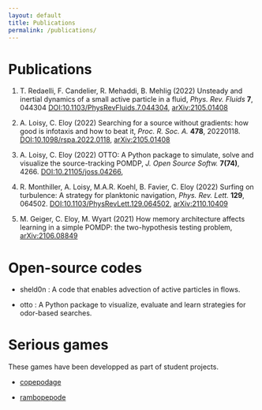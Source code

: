 ```yaml
---
layout: default
title: Publications
permalink: /publications/
---
```


# Publications

1. T. Redaelli, F. Candelier, R. Mehaddi, B. Mehlig (2022) Unsteady and inertial dynamics of a small active particle in a fluid, *Phys. Rev. Fluids* **7**, 044304
<a href="https://doi.org/10.1103/PhysRevFluids.7.044304">DOI:10.1103/PhysRevFluids.7.044304</a>,
<a href="https://arxiv.org/abs/2105.01408">arXiv:2105.01408</a>

2. A. Loisy, C. Eloy (2022) Searching for a source without gradients: how good is infotaxis and how to beat it, *Proc. R. Soc. A.* **478**, 20220118.
<a href="https://doi.org/10.1098/rspa.2022.0118">DOI:10.1098/rspa.2022.0118</a>,
<a href="https://arxiv.org/abs/2112.10861">arXiv:2105.01408</a>

3. A. Loisy, C. Eloy (2022) OTTO: A Python package to simulate, solve and visualize the source-tracking POMDP, *J. Open Source Softw.* **7(74)**, 4266.
<a href="https://doi.org/10.21105/joss.04266">DOI:10.21105/joss.04266</a>,

4. R. Monthiller, A. Loisy, M.A.R. Koehl, B. Favier, C. Eloy (2022) Surfing on turbulence: A strategy for planktonic navigation, *Phys. Rev. Lett.* **129**, 064502.
<a href="https://doi.org/10.1103/PhysRevLett.129.064502">DOI:10.1103/PhysRevLett.129.064502</a>,
<a href="https://arxiv.org/abs/2110.10409">arXiv:2110.10409</a>

5. M. Geiger, C. Eloy, M. Wyart (2021) How memory architecture affects learning in a simple POMDP: the two-hypothesis testing problem, <a href="https://arxiv.org/abs/2106.08849">arXiv:2106.08849</a>


# Open-source codes

* sheld0n <a href="http://github.com/c0pep0d/sheld0n" title="Github: sheld0n"><span class="icon-github-circled"></span></a>: A code that enables advection of active particles in flows.

* otto <a href="http://github.com/c0pep0d/otto" title="Github: otto"><span class="icon-github-circled"></span></a>: A Python package to visualize, evaluate and learn strategies for odor-based searches.

# Serious games

These games have been developped as part of student projects.

* <a href="https://milhouzer.itch.io/copepodage" title="itch: copepodage">copepodage</a>

* <a href="https://copepode.itch.io/rambopepode" title="itch: rambopepode">rambopepode</a>

